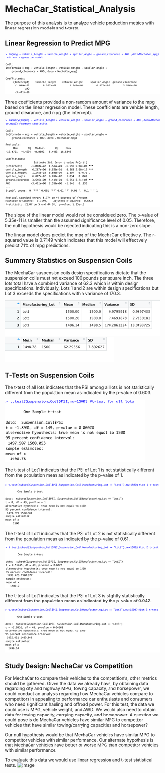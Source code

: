 # MechaCar_Statistical_Analysis

The purpose of this analysis is to analyze vehicle production metrics with linear regression models and t-tests.

## Linear Regression to Predict MPG

<img src = "screenshots/linear_regression_model.png">

Three coefficients provided a non-random amount of variance to the mpg based on the linear regression model. These coefficients are vehicle length, ground clearance, and mpg (the intercept). 

<img src = "screenshots/lm_summary.png">

The slope of the linear model would not be considered zero. The p-value of 5.35e-11 is smaller than the assumed significance level of 0.05. Therefore, the null hypothesis would be rejected indicating this is a non-zero slope.

The linear model does predict the mpg of the MechaCar effectively. The r-squared value is 0.7149 which indicates that this model will effectively predict 71% of mpg predictions.



## Summary Statistics on Suspension Coils

The MechaCar suspension coils design specifications dictate that the suspension coils must not exceed 100 pounds per square inch. The three lots total have a combined variance of 62.3 which is within design specifications. Individually, Lots 1 and 2 are within design specifications but Lot 3 exceeds the specifications with a variance of 170.3.

<img src = "screenshots/lot_summary.png">
<img src = "screenshots/total_summary.png">



## T-Tests on Suspension Coils

The t-test of all lots indicates that the PSI among all lots is not statistically different from the population mean as indicated by the p-value of 0.603.

<img src = "screenshots/all_lots_ttest.png">

The t-test of Lot1 indicates that the PSI of Lot 1 is not statistically different from the population mean as indicated by the p-value of 1.

<img src = "screenshots/lot1_ttest.png">

The t-test of Lot1 indicates that the PSI of Lot 2 is not statistically different from the population mean as indicated by the p-value of 0.61.

<img src = "screenshots/lot2_ttest.png">

The t-test of Lot1 indicates that the PSI of Lot 3 is slightly statistically different from the population mean as indicated by the p-value of 0.042.

<img src = "screenshots/lot3_ttest.png">



## Study Design: MechaCar vs Competition

For MechaCar to compare their vehicles to the competition’s, other metrics should be gathered. Given the data we already have, by obtaining data regarding city and highway MPG, towing capacity, and horsepower, we could conduct an analysis regarding how MechaCar vehicles compare to competitors in appealing to performance car enthusiasts and consumers who need significant hauling and offroad power. 
For this test, the data we could use is MPG, vehicle weight, and AWD. We would also need to obtain data for towing capacity, carrying capacity, and horsepower. A question we could pose is do MechaCar vehicles have similar MPG to competitor vehicles that have similar towing/carrying capacities and horsepower?

Our null hypothesis would be that MechaCar vehicles have similar MPG to competitor vehicles with similar performance.
Our alternate hypothesis is that MechaCar vehicles have better or worse MPG than competitor vehicles with similar performance. 

To evaluate this data we would use linear regression and t-test statistical tests.
![image](https://user-images.githubusercontent.com/101373173/177052063-428aea1a-6066-4055-8656-260197556d65.png)

